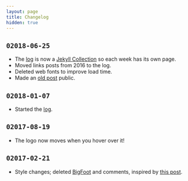 ```yaml
---
layout: page
title: Changelog
hidden: true
---        
```


## `02018-06-25`

- The [log](https://codual.github.io/log/2018/) is now a [Jekyll Collection](https://jekyllrb.com/docs/collections/) so each week has its own page.
- Moved links posts from 2016 to the log.
- Deleted web fonts to improve load time.
- Made an [old post](/2017/08/02/math/) public.

## `02018-01-07`

- Started the [log](https://codual.github.io/log/2018/).

## `02017-08-19`

- The logo now moves when you hover over it!

## `02017-02-21`

- Style changes; deleted [BigFoot](http://www.bigfootjs.com) and comments, inspired by [this post](https://danluu.com/web-bloat).
